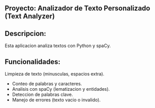## Proyecto: Analizador de Texto Personalizado (Text Analyzer) 

## Descripcion:
Esta aplicacion analiza textos con Python y spaCy. 

## Funcionalidades:
Limpieza de texto (minusculas, espacios extra).
- Conteo de palabras y caracteres.
- Analisis con spaCy (lematizacion y entidades). 
- Deteccion de palabras clave.
- Manejo de errores (texto vacio o invalido). 
